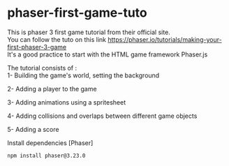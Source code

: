 # phaser-first-game-tuto
This is phaser 3 first game tutorial from their official site. \
You can follow the tuto on this link https://phaser.io/tutorials/making-your-first-phaser-3-game \
It's a good practice to start with the HTML game framework Phaser.js 

The tutorial consists of : \
1- Building the game's world, setting the background 

2- Adding a player to the game

3- Adding animations using a spritesheet

4- Adding collisions and overlaps between different game objects

5- Adding a score

Install dependencies [Phaser] 

	npm install phaser@3.23.0

